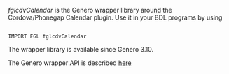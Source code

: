 *fglcdvCalendar* is the Genero wrapper library around the Cordova/Phonegap Calendar plugin.
Use it in your BDL programs by using
```

IMPORT FGL fglcdvCalendar

```
The wrapper library is available since Genero 3.10.

The Genero wrapper API is described [here](https://rawgit.com/FourjsGenero-Cordova-Plugins/Calendar-PhoneGap-Plugin/master/fgl/fglcdvCalendar.html)
